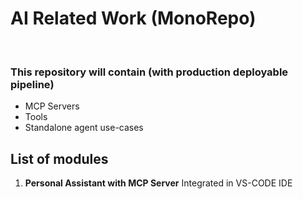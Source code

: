 # AI Related Work (MonoRepo)
<br>

### This repository will contain (with production deployable pipeline)
* MCP Servers
* Tools
* Standalone agent use-cases


List of modules
----------------
1. **Personal Assistant with MCP Server** Integrated in VS-CODE IDE
